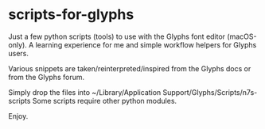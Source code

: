 # scripts-for-glyphs

Just a few python scripts (tools) to use with the Glyphs font editor (macOS-only). 
A learning experience for me and simple workflow helpers for Glyphs users.

Various snippets are taken/reinterpreted/inspired from the Glyphs docs or from the Glyphs forum. 

Simply drop the files into ~/Library/Application Support/Glyphs/Scripts/n7s-scripts
Some scripts require other python modules.

Enjoy. 
